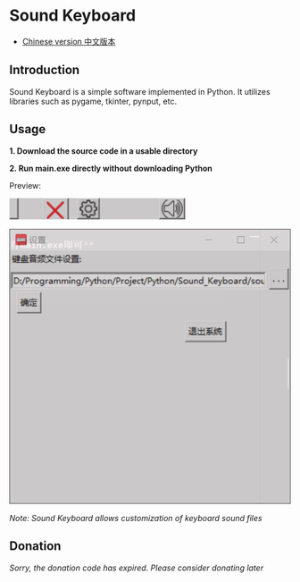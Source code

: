 # Sound Keyboard
- [Chinese version 中文版本](./README-CH.md)

## Introduction
Sound Keyboard is a simple software implemented in Python. It utilizes libraries such as pygame, tkinter, pynput, etc.

## Usage
**1. Download the source code in a usable directory**

**2. Run main.exe directly without downloading Python**

Preview:

![Preview](image.png)

![Preview](image-1.png)

*Note: Sound Keyboard allows customization of keyboard sound files*

## Donation

*Sorry, the donation code has expired. Please consider donating later*
